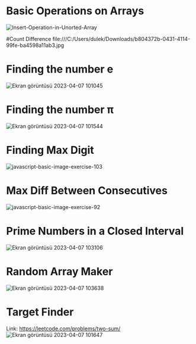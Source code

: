 # Basic Operations on Arrays

![Insert-Operation-in-Unorted-Array](https://user-images.githubusercontent.com/114644911/230565744-f9625426-7b01-4eb2-a20f-42f893ea32a5.png)

#Count Difference 
file:///C:/Users/dulek/Downloads/b804372b-0431-4114-99fe-ba4598a11ab3.jpg

# Finding the number e 

![Ekran görüntüsü 2023-04-07 101045](https://user-images.githubusercontent.com/114644911/230561451-b762fa95-d146-45c8-9f41-bf1e56c38430.png)

# Finding the number π 

![Ekran görüntüsü 2023-04-07 101544](https://user-images.githubusercontent.com/114644911/230561657-301c6fa2-4e11-42b8-bb7c-2dc315fa0d35.png)

# Finding Max Digit

![javascript-basic-image-exercise-103](https://user-images.githubusercontent.com/114644911/230566370-c4fddaec-31cc-4ee4-9156-fa593f44161b.png)

# Max Diff Between Consecutives

![javascript-basic-image-exercise-92](https://user-images.githubusercontent.com/114644911/230567207-06cf3fb2-376f-4c65-9d3a-154233bae121.png)

# Prime Numbers in a Closed Interval 

![Ekran görüntüsü 2023-04-07 103106](https://user-images.githubusercontent.com/114644911/230563714-7fb29a95-0052-40bb-9d44-4bdf3fe62245.png)

# Random Array Maker 

![Ekran görüntüsü 2023-04-07 103638](https://user-images.githubusercontent.com/114644911/230564499-04c34b56-1e45-4e11-97dc-663105ef2a2c.png)

# Target Finder 

Link: https://leetcode.com/problems/two-sum/
![Ekran görüntüsü 2023-04-07 101647](https://user-images.githubusercontent.com/114644911/230561786-6047f594-98bd-4f65-b043-ae9b25659eec.png)
